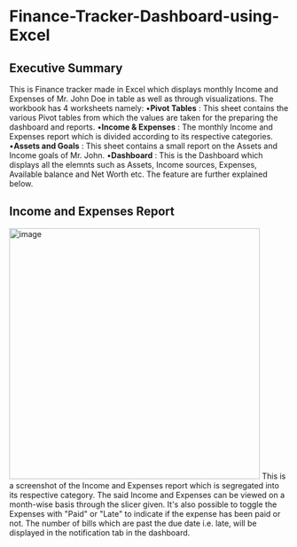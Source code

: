 # Finance-Tracker-Dashboard-using-Excel

## Executive Summary

This is Finance tracker made in Excel which displays monthly Income and Expenses of Mr. John Doe 
in table as well as through visualizations.
The workbook has 4 worksheets namely:
    •**Pivot Tables** : This sheet contains the various Pivot tables from which the values are taken for the preparing the dashboard and reports.
    •**Income & Expenses** : The monthly Income and Expenses report which is divided according to its respective categories.
    •**Assets and Goals** : This sheet contains a small report on the Assets and Income goals of Mr. John.
    •**Dashboard** : This is the Dashboard which displays all the elemnts such as Assets, Income sources, Expenses, Available balance and Net Worth etc.
The feature are further explained below.

## Income and Expenses Report

<img width="452" alt="image" src="https://user-images.githubusercontent.com/91539490/203093280-2bc0f102-b0ff-4291-8927-d317adc41b26.png">
This is a screenshot of the Income and Expenses report which is segregated into its respective category.
The said Income and Expenses can be viewed on a month-wise basis through the slicer given. It's also possible to toggle the Expenses with "Paid" or "Late" to indicate if the expense has been paid or not.
The number of bills which are past the due date i.e. late, will be displayed in the notification tab in the dashboard. 



